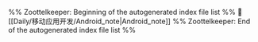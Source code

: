 %% Zoottelkeeper: Beginning of the autogenerated index file list  %%
📄 [[Daily/移动应用开发/Android_note|Android_note]]
%% Zoottelkeeper: End of the autogenerated index file list  %%
